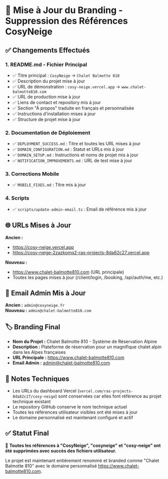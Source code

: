 # 🎯 Mise à Jour du Branding - Suppression des Références CosyNeige

## ✅ Changements Effectués

### 1. **README.md** - Fichier Principal
- ✅ Titre principal : `CosyNeige` → `Chalet Balmotte 810`
- ✅ Description du projet mise à jour
- ✅ URL de démonstration : `cosy-neige.vercel.app` → `www.chalet-balmotte810.com`
- ✅ URL de production mise à jour
- ✅ Liens de contact et repository mis à jour
- ✅ Section "À propos" traduite en français et personnalisée
- ✅ Instructions d'installation mises à jour
- ✅ Structure de projet mise à jour

### 2. **Documentation de Déploiement**
- ✅ `DEPLOYMENT_SUCCESS.md` : Titre et toutes les URL mises à jour
- ✅ `DOMAIN_CONFIGURATION.md` : Statut et URLs mis à jour
- ✅ `DOMAIN_SETUP.md` : Instructions et noms de projet mis à jour
- ✅ `NOTIFICATION_IMPROVEMENTS.md` : URL de test mise à jour

### 3. **Corrections Mobile**
- ✅ `MOBILE_FIXES.md` : Titre mis à jour

### 4. **Scripts**
- ✅ `scripts/update-admin-email.ts` : Email de référence mis à jour

## 🌐 URLs Mises à Jour

**Ancien :**
- https://cosy-neige.vercel.app
- https://cosy-neige-2zazkomq2-ras-projects-8da82c27.vercel.app

**Nouveau :**
- https://www.chalet-balmotte810.com (URL principale)
- Toutes les pages mises à jour (/client/login, /booking, /api/auth/me, etc.)

## 📧 Email Admin Mis à Jour

**Ancien :** `admin@cosyneige.fr`  
**Nouveau :** `admin@chalet-balmotte810.com`

## 🏷️ Branding Final

- **Nom du Projet :** Chalet Balmotte 810 - Système de Réservation Alpine
- **Description :** Plateforme de réservation pour un magnifique chalet alpin dans les Alpes françaises
- **URL Principale :** https://www.chalet-balmotte810.com
- **Email Admin :** admin@chalet-balmotte810.com

## 📝 Notes Techniques

- Les URLs du dashboard Vercel (`vercel.com/ras-projects-8da82c27/cosy-neige`) sont conservées car elles font référence au projet technique existant
- Le repository GitHub conserve le nom technique actuel
- Toutes les références utilisateur visibles ont été mises à jour
- Le domaine personnalisé est maintenant configuré et actif

## ✅ Statut Final

🎯 **Toutes les références à "CosyNeige", "cosyneige" et "cosy-neige" ont été supprimées avec succès des fichiers utilisateur.**

Le projet est maintenant entièrement renommé et branded comme "Chalet Balmotte 810" avec le domaine personnalisé https://www.chalet-balmotte810.com.